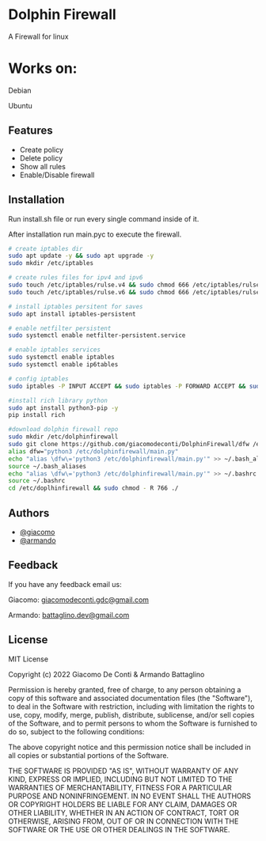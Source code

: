 
# Dolphin Firewall

A Firewall for linux

# Works on:

Debian

Ubuntu

## Features

- Create policy
- Delete policy
- Show all rules
- Enable/Disable firewall


## Installation

Run install.sh file or run every single command inside of it.

After installation run main.pyc to execute the firewall.

```bash
# create iptables dir
sudo apt update -y && sudo apt upgrade -y
sudo mkdir /etc/iptables 

# create rules files for ipv4 and ipv6
sudo touch /etc/iptables/rulse.v4 && sudo chmod 666 /etc/iptables/rulse.v4 
sudo touch /etc/iptables/rulse.v6 && sudo chmod 666 /etc/iptables/rulse.v6

# install iptables persitent for saves
sudo apt install iptables-persistent

# enable netfilter persistent
sudo systemctl enable netfilter-persistent.service

# enable iptables services
sudo systemctl enable iptables
sudo systemctl enable ip6tables

# config iptables
sudo iptables -P INPUT ACCEPT && sudo iptables -P FORWARD ACCEPT && sudo iptables -P OUTPUT ACCEPT && sudo iptables -F

#install rich library python
sudo apt install python3-pip -y
pip install rich

#download dolphin firewall repo
sudo mkdir /etc/dolphinfirewall
sudo git clone https://github.com/giacomodeconti/DolphinFirewall/dfw /etc/dolphinfirewall
alias dfw="python3 /etc/dolphinfirewall/main.py"
echo "alias \dfw\='python3 /etc/dolphinfirewall/main.py'" >> ~/.bash_aliases
source ~/.bash_aliases
echo "alias \dfw\='python3 /etc/dolphinfirewall/main.py'" >> ~/.bashrc
source ~/.bashrc
cd /etc/doplhinfirewall && sudo chmod - R 766 ./
```








## Authors

- [@giacomo](https://github.com/giacomodeconti)
- [@armando](https://github.com/ArmandoBattaglino)


## Feedback

If you have any feedback email us:

Giacomo: giacomodeconti.gdc@gmail.com

Armando: battaglino.dev@gmail.com


## License

MIT License

Copyright (c) 2022 Giacomo De Conti & Armando Battaglino

Permission is hereby granted, free of charge, to any person obtaining a copy
of this software and associated documentation files (the "Software"), to deal
in the Software with restriction, including with limitation the rights
to use, copy, modify, merge, publish, distribute, sublicense, and/or sell
copies of the Software, and to permit persons to whom the Software is
furnished to do so, subject to the following conditions:

The above copyright notice and this permission notice shall be included in all
copies or substantial portions of the Software.

THE SOFTWARE IS PROVIDED "AS IS", WITHOUT WARRANTY OF ANY KIND, EXPRESS OR
IMPLIED, INCLUDING BUT NOT LIMITED TO THE WARRANTIES OF MERCHANTABILITY,
FITNESS FOR A PARTICULAR PURPOSE AND NONINFRINGEMENT. IN NO EVENT SHALL THE
AUTHORS OR COPYRIGHT HOLDERS BE LIABLE FOR ANY CLAIM, DAMAGES OR OTHER
LIABILITY, WHETHER IN AN ACTION OF CONTRACT, TORT OR OTHERWISE, ARISING FROM,
OUT OF OR IN CONNECTION WITH THE SOFTWARE OR THE USE OR OTHER DEALINGS IN THE
SOFTWARE.


